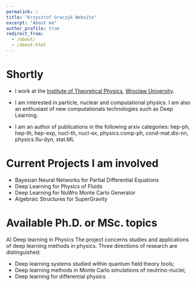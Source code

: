 ```yaml
---
permalink: /
title: "Krzysztof Graczyk Website"
excerpt: "About me"
author_profile: true
redirect_from: 
  - /about/
  - /about.html
---
```



Shortly
======
* I work at the [Institute of Theoretical Physics](https://www.ift.uni.wroc.pl), [Wroclaw University](www.uni.wroc.pl). 

* I am interested in particle, nuclear and computational physics. I am also an enthusiast of new computationals technologies such as Deep Learning.

* I am an author of publications in the following arxiv categories: hep-ph, hep-th, hep-exp, nucl-th, nucl-ex, physics.comp-ph, cond-mat.dis-nn, physics.flu-dyn, stat.ML


Current Projects I am involved
======
  * Bayesian Neural Networks for Partial Differential Equations
  * Deep Learning for Physics of Fluids
  * Deep Learning for NuWro Monte Carlo Generator
  * Algebraic Structures for SuperGravity


Available Ph.D. or MSc. topics
====== 
A) Deep learning in Physics
The project concerns studies and applications of deep learning methods in physics. Three directions of research are distinguished:
  * Deep learning systems studied within quantum field theory tools;
  * Deep learning methods in Monte Carlo simulations of neutrino-nuclei;
  * Deep learning for differential physics


